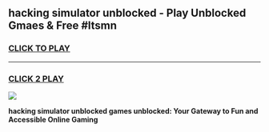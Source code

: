 
## hacking simulator unblocked - Play Unblocked Gmaes & Free #ltsmn
<h3>
<a href="https://news.freeplayer.one?title=hacking_simulator_unblocked&ref=03M">CLICK TO PLAY</a></h3>
<hr>

<h3>
<a href="https://news.freeplayer.one?title=hacking_simulator_unblocked&ref=03M">CLICK 2 PLAY</a>
  
</h3>

<a href="https://news.freeplayer.one?title=hacking_simulator_unblocked&ref=03M"><img src="https://clearcache.store/games.png"></a>


**hacking simulator unblocked games unblocked: Your Gateway to Fun and Accessible Online Gaming**
